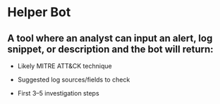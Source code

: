 # Helper Bot

## A tool where an analyst can input an alert, log snippet, or description and the bot will return:

- Likely MITRE ATT&CK technique

- Suggested log sources/fields to check

- First 3–5 investigation steps
